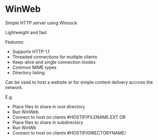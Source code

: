 # WinWeb
Simple HTTP server using Winsock

Lightweight and fast

Features:
 - Supports HTTP 1.1
 - Threaded connections for multiple clients
 - Keep-alive and single connection modes
 - Common MIME types
 - Directory listing

Can be used to host a website or for simple content delivery accross the network.

E.g.

- Place files to share in root directory
- Run WinWeb
- Connect to host on clients #HOSTIP/FILENAME.EXT
OR
- Place files to share in subdirectory
- Run WinWb
- Connect to host on clients #HOSTIP/DIRECTORYNAME/
